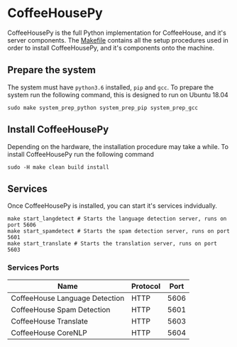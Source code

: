 # CoffeeHousePy

CoffeeHousePy is the full Python implementation for CoffeeHouse, and it's server
components. The [Makefile](Makefile) contains all the setup procedures
used in order to install CoffeeHousePy, and it's components onto the machine.


## Prepare the system

The system must have `python3.6` installed, `pip` and `gcc`. To prepare the system run
the following command, this is designed to run on Ubuntu 18.04

```shell
sudo make system_prep_python system_prep_pip system_prep_gcc
```


## Install CoffeeHousePy

Depending on the hardware, the installation procedure may take a while. To install
CoffeeHousePy run the following command

```shell
sudo -H make clean build install
```


## Services

Once CoffeeHousePy is installed, you can start it's services indvidually.

```shell
make start_langdetect # Starts the language detection server, runs on port 5606
make start_spamdetect # Starts the spam detection server, runs on port 5601
make start_translate # Starts the translation server, runs on port 5603
```

### Services Ports

| Name                           | Protocol | Port |
|--------------------------------|----------|------|
| CoffeeHouse Language Detection | HTTP     | 5606 |
| CoffeeHouse Spam Detection     | HTTP     | 5601 |
| CoffeeHouse Translate          | HTTP     | 5603 |
| CoffeeHouse CoreNLP            | HTTP     | 5604 |